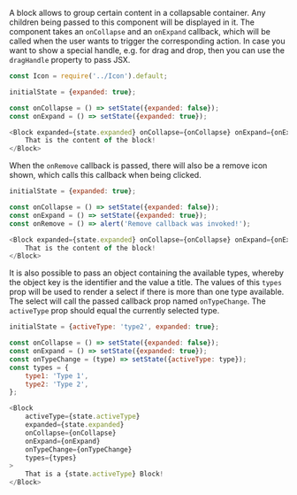 A block allows to group certain content in a collapsable container. Any children being passed to this component will be
displayed in it. The component takes an `onCollapse` and an `onExpand` callback, which will be called when the user
wants to trigger the corresponding action. In case you want to show a special handle, e.g. for drag and drop, then you
can use the `dragHandle` property to pass JSX.

```javascript
const Icon = require('../Icon').default;

initialState = {expanded: true};

const onCollapse = () => setState({expanded: false});
const onExpand = () => setState({expanded: true});

<Block expanded={state.expanded} onCollapse={onCollapse} onExpand={onExpand} dragHandle={<Icon name="su-shift" />}>
    That is the content of the block!
</Block>
```

When the `onRemove` callback is passed, there will also be a remove icon shown, which calls this callback when being
clicked.

```javascript
initialState = {expanded: true};

const onCollapse = () => setState({expanded: false});
const onExpand = () => setState({expanded: true});
const onRemove = () => alert('Remove callback was invoked!');

<Block expanded={state.expanded} onCollapse={onCollapse} onExpand={onExpand} onRemove={onRemove}>
    That is the content of the block!
</Block>
```

It is also possible to pass an object containing the available types, whereby the object key is the identifier and the
value a title. The values of this `types` prop will be used to render a select if there is more than one type
available. The select will call the passed callback prop named `onTypeChange`. The `activeType` prop should equal the
currently selected type.

```javascript
initialState = {activeType: 'type2', expanded: true};

const onCollapse = () => setState({expanded: false});
const onExpand = () => setState({expanded: true});
const onTypeChange = (type) => setState({activeType: type});
const types = {
    type1: 'Type 1',
    type2: 'Type 2',
};

<Block
    activeType={state.activeType}
    expanded={state.expanded}
    onCollapse={onCollapse}
    onExpand={onExpand}
    onTypeChange={onTypeChange}
    types={types}
>
    That is a {state.activeType} Block!
</Block>
```
